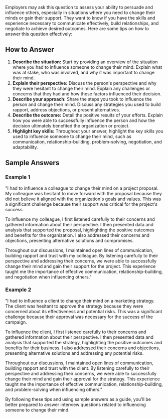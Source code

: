 
Employers may ask this question to assess your ability to persuade and influence others, especially in situations where you need to change their minds or gain their support. They want to know if you have the skills and experience necessary to communicate effectively, build relationships, and negotiate to achieve desired outcomes. Here are some tips on how to answer this question effectively:

How to Answer
-------------

1. **Describe the situation:** Start by providing an overview of the situation where you had to influence someone to change their mind. Explain what was at stake, who was involved, and why it was important to change their mind.
2. **Explain their perspective:** Discuss the person's perspective and why they were hesitant to change their mind. Explain any challenges or concerns that they had and how these factors influenced their decision.
3. **Describe your approach:** Share the steps you took to influence the person and change their mind. Discuss any strategies you used to build rapport, address objections, or present alternatives.
4. **Describe the outcome:** Detail the positive results of your efforts. Explain how you were able to successfully influence the person and how the decision ultimately benefited the organization or project.
5. **Highlight key skills:** Throughout your answer, highlight the key skills you used to influence someone to change their mind, such as communication, relationship-building, problem-solving, negotiation, and adaptability.

Sample Answers
--------------

### Example 1

"I had to influence a colleague to change their mind on a project proposal. My colleague was hesitant to move forward with the proposal because they did not believe it aligned with the organization's goals and values. This was a significant challenge because their support was critical for the project's success.

To influence my colleague, I first listened carefully to their concerns and gathered information about their perspective. I then presented data and analysis that supported the proposal, highlighting the positive outcomes and benefits for the organization. I also addressed their concerns and objections, presenting alternative solutions and compromises.

Throughout our discussions, I maintained open lines of communication, building rapport and trust with my colleague. By listening carefully to their perspective and addressing their concerns, we were able to successfully change their mind and gain their support for the project. This experience taught me the importance of effective communication, relationship-building, and negotiation when influencing others."

### Example 2

"I had to influence a client to change their mind on a marketing strategy. The client was hesitant to approve the strategy because they were concerned about its effectiveness and potential risks. This was a significant challenge because their approval was necessary for the success of the campaign.

To influence the client, I first listened carefully to their concerns and gathered information about their perspective. I then presented data and analysis that supported the strategy, highlighting the positive outcomes and benefits for their business. I also addressed their concerns and objections, presenting alternative solutions and addressing any potential risks.

Throughout our discussions, I maintained open lines of communication, building rapport and trust with the client. By listening carefully to their perspective and addressing their concerns, we were able to successfully change their mind and gain their approval for the strategy. This experience taught me the importance of effective communication, relationship-building, and problem-solving when influencing others."

By following these tips and using sample answers as a guide, you'll be better prepared to answer interview questions related to influencing someone to change their mind.
